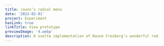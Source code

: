 ```yaml
---
title: rauno’s radial menu
date: '2023-02-01'
project: Experiment
hasLink: true
linkTitle: View prototype
previewImage: '4.webp'
description: A svelte implementation of Rauno Freiberg’s wonderful radial menu.
---
```

